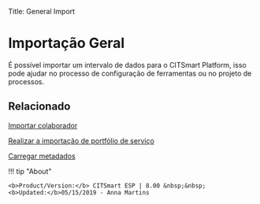Title: General Import
# Importação Geral

É possível importar um intervalo de dados para o CITSmart Platform, isso pode ajudar no processo de configuração de ferramentas ou no projeto de processos.

Relacionado
----------

[Importar colaborador](/pt-br/citsmart-platform-8/platform-administration/data-and-import/employee-import.html)

[Realizar a importação de portfólio de serviço](/pt-br/citsmart-platform-8/platform-administration/data-and-import/portfolio-import-service-portfolio.html)

[Carregar metadados](/pt-br/citsmart-platform-8/platform-administration/data-and-import/metadata-load.html)

!!! tip "About"

    <b>Product/Version:</b> CITSmart ESP | 8.00 &nbsp;&nbsp;
    <b>Updated:</b>05/15/2019 - Anna Martins

